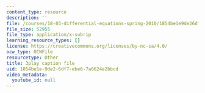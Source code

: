 ```yaml
---
content_type: resource
description: ''
file: /courses/18-03-differential-equations-spring-2010/1854be1e9de26df7ebe67a6624e2bbcd_2SuTN8rpe4I.srt
file_size: 52955
file_type: application/x-subrip
learning_resource_types: []
license: https://creativecommons.org/licenses/by-nc-sa/4.0/
ocw_type: OCWFile
resourcetype: Other
title: 3play caption file
uid: 1854be1e-9de2-6df7-ebe6-7a6624e2bbcd
video_metadata:
  youtube_id: null
---
```

